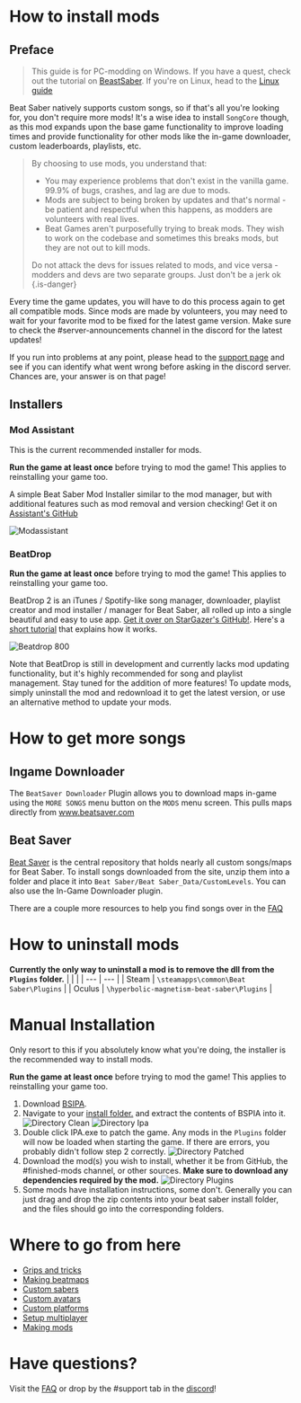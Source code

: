 <!-- TITLE: Beginners Guide -->
<!-- SUBTITLE: Getting Started -->

# How to install mods

## Preface
> This guide is for PC-modding on Windows. 
> If you have a quest, check out the tutorial on [BeastSaber](https://bsaber.com/beaton/).
> If you're on Linux, head to the [Linux guide](https://bsmg.wiki/modding/linux)


Beat Saber natively supports custom songs, so if that's all you're looking for, you don't require more mods! It's a wise idea to install `SongCore` though, as this mod expands upon the base game functionality to improve loading times and provide functionality for other mods like the in-game downloader, custom leaderboards, playlists, etc.

>By choosing to use mods, you understand that:
> - You may experience problems that don't exist in the vanilla game. 99.9% of bugs, crashes, and lag are due to mods.
> - Mods are subject to being broken by updates and that's normal - be patient and respectful when this happens, as modders are volunteers with real lives.
> - Beat Games aren't purposefully trying to break mods. They wish to work on the codebase and sometimes this breaks mods, but they are not out to kill mods.
> 
> Do not attack the devs for issues related to mods, and vice versa - modders and devs are two separate groups. Just don't be a jerk ok
{.is-danger}

Every time the game updates, you will have to do this process again to get all compatible mods. 
Since mods are made by volunteers, you may need to wait for your favorite mod to be fixed for the latest game version. Make sure to check the #server-announcements channel in the discord for the latest updates!

If you run into problems at any point, please head to the [support page](support#1-4-no-mods-in-game) and see if you can identify what went wrong before asking in the discord server. Chances are, your answer is on that page!

## Installers

### Mod Assistant

This is the current recommended installer for mods.

**Run the game at least once** before trying to mod the game! This applies to reinstalling your game too. 

A simple Beat Saber Mod Installer similar to the mod manager, but with additional features such as mod removal and version checking! Get it on [Assistant's GitHub](https://github.com/Assistant/ModAssistant/releases/latest)

![Modassistant](/uploads/modassistant.png "Modassistant")

### BeatDrop

**Run the game at least once** before trying to mod the game! This applies to reinstalling your game too. 

BeatDrop 2 is an iTunes / Spotify-like song manager, downloader, playlist creator and mod installer / manager for Beat Saber, all rolled up into a single beautiful and easy to use app. [Get it over on StarGazer's GitHub!](https://github.com/StarGazer1258/BeatDrop/releases). Here's a [short tutorial](https://www.notion.so/BeatDrop-2-Tutorial-e6a98d87b14a4621bd0941c5f8953be9) that explains how it works.

![Beatdrop 800](/uploads/beatdrop-800.jpg "Beatdrop 800")

Note that BeatDrop is still in development and currently lacks mod updating functionality, but it's highly recommended for song and playlist management. Stay tuned for the addition of more features! To update mods, simply uninstall the mod and redownload it to get the latest version, or use an alternative method to update your mods.

# How to get more songs
## Ingame Downloader
The `BeatSaver Downloader` Plugin allows you to download maps in-game using the `MORE SONGS` menu button on the `MODS` menu screen. This pulls maps directly from www.beatsaver.com

## Beat Saver
[Beat Saver](https://www.beatsaver.com) is the central repository that holds nearly all custom songs/maps for Beat Saber.
To install songs downloaded from the site, unzip them into a folder and place it into `Beat Saber/Beat Saber_Data/CustomLevels`.  You can also use the In-Game Downloader plugin.

There are a couple more resources to help you find songs over in the [FAQ](faq#more-songs)

# How to uninstall mods
**Currently the only way to uninstall a mod is to remove the dll from the `Plugins` folder.**
|  |  |
| --- | --- |
| Steam | `\steamapps\common\Beat Saber\Plugins` |
| Oculus | `\hyperbolic-magnetism-beat-saber\Plugins` | 


# Manual Installation
Only resort to this if you absolutely know what you're doing, the installer is the recommended way to install mods.

**Run the game at least once** before trying to mod the game! This applies to reinstalling your game too. 

1. Download [BSIPA](https://github.com/beat-saber-modding-group/BeatSaber-IPA-Reloaded/releases).
2. Navigate to your [install folder.](faq/install-folder) and extract the contents of BSPIA into it.
![Directory Clean](/uploads/directory-clean.png "Directory Clean")
![Directory Ipa](/uploads/directory-ipa.png "Directory Ipa")
3. Double click IPA.exe to patch the game. Any mods in the `Plugins` folder will now be loaded when starting the game. If there are errors, you probably didn't follow step 2 correctly.
![Directory Patched](/uploads/directory-patched.png "Directory Patched")
4. Download the mod(s) you wish to install, whether it be from GitHub, the #finished-mods channel, or other sources. **Make sure to download any dependencies required by the mod.**
![Directory Plugins](/uploads/directory-plugins.png "Directory Plugins")
5. Some mods have installation instructions, some don't. Generally you can just drag and drop the zip contents into your beat saber install folder, and the files should go into the corresponding folders. 

# Where to go from here
* [Grips and tricks](grips-and-tricks)
* [Making beatmaps](mapping)
* [Custom sabers](models/custom-sabers)
* [Custom avatars](models/custom-avatars)
* [Custom platforms](models/custom-platforms)
* [Setup multiplayer](https://bs.assistant.moe/Multiplayer/)
* [Making mods](modding)

# Have questions?
Visit the [FAQ](faq) or drop by the #support tab in the [discord](https://discord.gg/beatsabermods)!